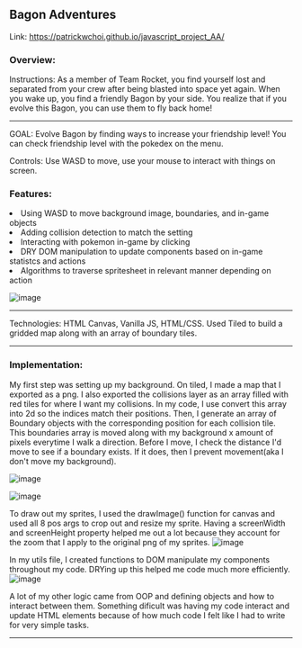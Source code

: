 <h2>Bagon Adventures</h2>

Link: https://patrickwchoi.github.io/javascript_project_AA/ 

<h3>Overview:</h3>
Instructions: As a member of Team Rocket, you find yourself lost and separated from your crew after being blasted into space yet again. When you wake up, you find a friendly Bagon by your side. You realize that if you evolve this Bagon, you can use them to fly back home! 
<hr>

GOAL: Evolve Bagon by finding ways to increase your friendship level! You can check friendship level with the pokedex on the menu.

Controls: Use WASD to move, use your mouse to interact with things on screen.

<h3>Features: </h3>

<li>Using WASD to move background image, boundaries, and in-game objects</li>
<li> Adding collision detection to match the setting </li>
<li> Interacting with pokemon in-game by clicking </li>
<li> DRY DOM manipulation to update components based on in-game statistcs and actions </li>
<li> Algorithms to traverse spritesheet in relevant manner depending on action </li>


![image](https://user-images.githubusercontent.com/98565804/221733509-3662d713-41c2-4f7f-b711-0d115d32a235.png)

<hr>


Technologies: HTML Canvas, Vanilla JS, HTML/CSS. Used Tiled to build a gridded map along with an array of boundary tiles.

<hr>

<h3>Implementation: </h3>

My first step was setting up my background. On tiled, I made a map that I exported as a png. I also exported the collisions layer as an array filled with red tiles for where I want my collisions. In my code, I use convert this array into 2d so the indices match their positions. Then, I generate an array of Boundary objects with the corresponding position for each collision tile. This boundaries array is moved along with my background x amount of pixels everytime I walk a direction. Before I move, I check the distance I'd move to see if a boundary exists. If it does, then I prevent movement(aka I don't move my background).

![image](https://user-images.githubusercontent.com/98565804/206592484-d82975c3-e202-4acf-86ac-2bd9b793dc8f.png)

![image](https://user-images.githubusercontent.com/98565804/206592407-c23d5d7f-17e5-4eae-806d-8b94fa3c0469.png)

To draw out my sprites, I used the drawImage() function for canvas and used all 8 pos args to crop out and resize my sprite. Having a screenWidth and screenHeight property helped me out a lot because they account for the zoom that I apply to the original png of my sprites.
![image](https://user-images.githubusercontent.com/98565804/206596370-03fe211b-390a-4f84-8717-9af6479b92a8.png)

In my utils file, I created functions to DOM manipulate my components throughout my code. DRYing up this helped me code much more efficiently.
![image](https://user-images.githubusercontent.com/98565804/221798939-61532a52-209b-4672-897a-c9868aaf2b1a.png)


A lot of my other logic came from OOP and defining objects and how to interact between them. Something dificult was having my code interact and update HTML elements because of how much code I felt like I had to write for very simple tasks. 

<hr>
